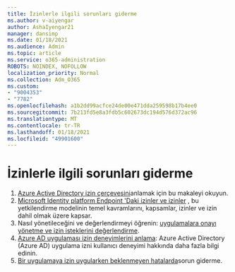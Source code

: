 ```yaml
---
title: İzinlerle ilgili sorunları giderme
ms.author: v-aiyengar
author: AshaIyengar21
manager: dansimp
ms.date: 01/18/2021
ms.audience: Admin
ms.topic: article
ms.service: o365-administration
ROBOTS: NOINDEX, NOFOLLOW
localization_priority: Normal
ms.collection: Adm_O365
ms.custom:
- "9004353"
- "7782"
ms.openlocfilehash: a1b2dd99acfce24de00e471dda259598b17b4ee0
ms.sourcegitcommit: 7b213fd5e8a3fdb5c602673dc194d576d372ac96
ms.translationtype: MT
ms.contentlocale: tr-TR
ms.lasthandoff: 01/18/2021
ms.locfileid: "49901600"
---
```

# <a name="troubleshoot-permissions-and-consents"></a>İzinlerle ilgili sorunları giderme

1. [Azure Active Directory izin çerçevesini](https://docs.microsoft.com/azure/active-directory/develop/consent-framework)anlamak için bu makaleyi okuyun.
1. [Microsoft Identity platform Endpoint 'Daki izinler ve izinler](https://docs.microsoft.com/azure/active-directory/develop/v2-permissions-and-consent) , bu yetkilendirme modelinin temel kavramlarını, kapsamlar, izinler ve izin dahil olmak üzere kapsar.
1. Nasıl yönetileceğini ve değerlendirmeyi öğrenin: [uygulamalara onayı yönetme ve izin isteklerini değerlendirme](https://docs.microsoft.com/azure/active-directory/manage-apps/manage-consent-requests#evaluating-a-request-for-tenant-wide-admin-consent).
1. [Azure AD uygulaması izin deneyimlerini anlama](https://docs.microsoft.com/azure/active-directory/develop/application-consent-experience): Azure Active Directory (Azure AD) uygulama izni kullanıcı deneyimi hakkında daha fazla bilgi edinin.
1. [Bir uygulamaya izin uygularken beklenmeyen hatalarda](https://docs.microsoft.com/azure/active-directory/manage-apps/application-sign-in-unexpected-user-consent-error)sorun giderme.

